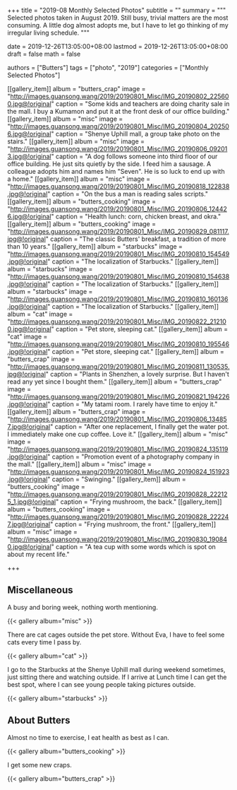 +++
title = "2019-08 Monthly Selected Photos"
subtitle = ""
summary = """
Selected photos taken in August 2019.
Still busy, trivial matters are the most consuming.
A little dog almost adopts me,
but I have to let go thinking of my irregular living schedule.
"""

date = 2019-12-26T13:05:00+08:00
lastmod = 2019-12-26T13:05:00+08:00
draft = false
math = false

authors = ["Butters"]
tags = ["photo", "2019"]
categories = ["Monthly Selected Photos"]

[[gallery_item]]
album = "butters_crap"
image = "http://images.guansong.wang/2019/20190801_Misc/IMG_20190802_225600.jpg@!original"
caption = "Some kids and teachers are doing charity sale in the mall. I buy a Kumamon and put it at the front desk of our office building."
[[gallery_item]]
album = "misc"
image = "http://images.guansong.wang/2019/20190801_Misc/IMG_20190804_202506.jpg@!original"
caption = "Shenye Uphill mall, a group take photo on the stairs."
[[gallery_item]]
album = "misc"
image = "http://images.guansong.wang/2019/20190801_Misc/IMG_20190806_092013.jpg@!original"
caption = "A dog follows someone into third floor of our office building. He just sits quietly by the side. I feed him a sausage. A colleague adopts him and names him \"Seven\". He is so luck to end up with a home."
[[gallery_item]]
album = "misc"
image = "http://images.guansong.wang/2019/20190801_Misc/IMG_20190818_122838.jpg@!original"
caption = "On the bus a man is reading sales scripts."
[[gallery_item]]
album = "butters_cooking"
image = "http://images.guansong.wang/2019/20190801_Misc/IMG_20190806_124426.jpg@!original"
caption = "Health lunch: corn, chicken breast, and okra."
[[gallery_item]]
album = "butters_cooking"
image = "http://images.guansong.wang/2019/20190801_Misc/IMG_20190829_081117.jpg@!original"
caption = "The classic Butters' breakfast, a tradition of more than 10 years."
[[gallery_item]]
album = "starbucks"
image = "http://images.guansong.wang/2019/20190801_Misc/IMG_20190810_154549.jpg@!original"
caption = "The localization of Starbucks."
[[gallery_item]]
album = "starbucks"
image = "http://images.guansong.wang/2019/20190801_Misc/IMG_20190810_154638.jpg@!original"
caption = "The localization of Starbucks."
[[gallery_item]]
album = "starbucks"
image = "http://images.guansong.wang/2019/20190801_Misc/IMG_20190810_160136.jpg@!original"
caption = "The localization of Starbucks."
[[gallery_item]]
album = "cat"
image = "http://images.guansong.wang/2019/20190801_Misc/IMG_20190822_212100.jpg@!original"
caption = "Pet store, sleeping cat."
[[gallery_item]]
album = "cat"
image = "http://images.guansong.wang/2019/20190801_Misc/IMG_20190810_195546.jpg@!original"
caption = "Pet store, sleeping cat."
[[gallery_item]]
album = "butters_crap"
image = "http://images.guansong.wang/2019/20190801_Misc/IMG_20190811_130535.jpg@!original"
caption = "Plants in Shenzhen, a lovely surprise. But I haven't read any yet since I bought them."
[[gallery_item]]
album = "butters_crap"
image = "http://images.guansong.wang/2019/20190801_Misc/IMG_20190821_194226.jpg@!original"
caption = "My tatami room. I rarely have time to enjoy it."
[[gallery_item]]
album = "butters_crap"
image = "http://images.guansong.wang/2019/20190801_Misc/IMG_20190806_134857.jpg@!original"
caption = "After one replacement, I finally get the water pot. I immediately make one cup coffee. Love it."
[[gallery_item]]
album = "misc"
image = "http://images.guansong.wang/2019/20190801_Misc/IMG_20190824_135119.jpg@!original"
caption = "Promotion event of a photography company in the mall."
[[gallery_item]]
album = "misc"
image = "http://images.guansong.wang/2019/20190801_Misc/IMG_20190824_151923.jpg@!original"
caption = "Swinging."
[[gallery_item]]
album = "butters_cooking"
image = "http://images.guansong.wang/2019/20190801_Misc/IMG_20190828_222125_1.jpg@!original"
caption = "Frying mushroom, the back."
[[gallery_item]]
album = "butters_cooking"
image = "http://images.guansong.wang/2019/20190801_Misc/IMG_20190828_222247.jpg@!original"
caption = "Frying mushroom, the front."
[[gallery_item]]
album = "misc"
image = "http://images.guansong.wang/2019/20190801_Misc/IMG_20190830_190840.jpg@!original"
caption = "A tea cup with some words which is spot on about my recent life."

+++

## Miscellaneous

A busy and boring week, nothing worth mentioning.

{{< gallery album="misc" >}}

There are cat cages outside the pet store.
Without Eva, I have to feel some cats every time I pass by.

{{< gallery album="cat" >}}

I go to the Starbucks at the Shenye Uphill mall during weekend sometimes,
just sitting there and watching outside.
If I arrive at Lunch time I can get the best spot,
where I can see young people taking pictures outside.

{{< gallery album="starbucks" >}}

## About Butters

Almost no time to exercise, I eat health as best as I can.

{{< gallery album="butters_cooking" >}}

I get some new craps.

{{< gallery album="butters_crap" >}}